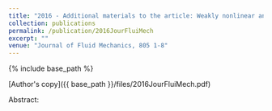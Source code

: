 ```yaml
---
title: "2016 - Additional materials to the article: Weakly nonlinear analysis of thermoacoustic instabilities in annular combustors"
collection: publications
permalink: /publication/2016JourFluiMech
excerpt: ""
venue: "Journal of Fluid Mechanics, 805 1-8"
---
```

{% include base_path %}

[Author's copy]({{ base_path }}/files/2016JourFluiMech.pdf)

Abstract: 